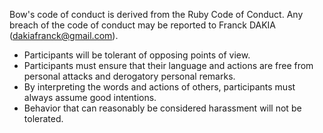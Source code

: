Bow's code of conduct is derived from the Ruby Code of Conduct. Any breach of the code of conduct may be reported to Franck DAKIA (dakiafranck@gmail.com).

- Participants will be tolerant of opposing points of view.
- Participants must ensure that their language and actions are free from personal attacks and derogatory personal remarks.
- By interpreting the words and actions of others, participants must always assume good intentions.
- Behavior that can reasonably be considered harassment will not be tolerated.
